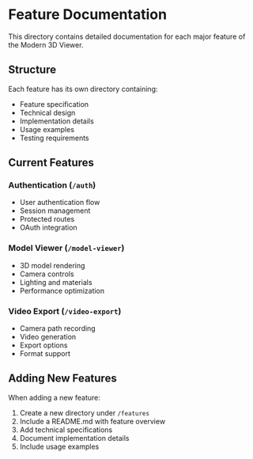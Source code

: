 # Feature Documentation

This directory contains detailed documentation for each major feature of the Modern 3D Viewer.

## Structure
Each feature has its own directory containing:
- Feature specification
- Technical design
- Implementation details
- Usage examples
- Testing requirements

## Current Features

### Authentication (`/auth`)
- User authentication flow
- Session management
- Protected routes
- OAuth integration

### Model Viewer (`/model-viewer`)
- 3D model rendering
- Camera controls
- Lighting and materials
- Performance optimization

### Video Export (`/video-export`)
- Camera path recording
- Video generation
- Export options
- Format support

## Adding New Features
When adding a new feature:
1. Create a new directory under `/features`
2. Include a README.md with feature overview
3. Add technical specifications
4. Document implementation details
5. Include usage examples 